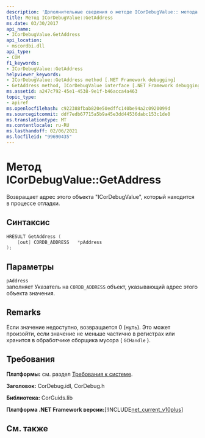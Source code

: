 ```yaml
---
description: 'Дополнительные сведения о методе ICorDebugValue:: метода Address'
title: Метод ICorDebugValue::GetAddress
ms.date: 03/30/2017
api_name:
- ICorDebugValue.GetAddress
api_location:
- mscordbi.dll
api_type:
- COM
f1_keywords:
- ICorDebugValue::GetAddress
helpviewer_keywords:
- ICorDebugValue::GetAddress method [.NET Framework debugging]
- GetAddress method, ICorDebugValue interface [.NET Framework debugging]
ms.assetid: a247c792-45e1-4538-9e1f-b46acca4a463
topic_type:
- apiref
ms.openlocfilehash: c922388fbab820e50edffc140be94a2c0920099d
ms.sourcegitcommit: ddf7edb67715a5b9a45e3dd44536dabc153c1de0
ms.translationtype: MT
ms.contentlocale: ru-RU
ms.lasthandoff: 02/06/2021
ms.locfileid: "99690435"
---
```

# <a name="icordebugvaluegetaddress-method"></a>Метод ICorDebugValue::GetAddress

Возвращает адрес этого объекта "ICorDebugValue", который находится в процессе отладки.  
  
## <a name="syntax"></a>Синтаксис  
  
```cpp  
HRESULT GetAddress (  
    [out] CORDB_ADDRESS   *pAddress  
);  
```  
  
## <a name="parameters"></a>Параметры  

 `pAddress`  
 заполняет Указатель на `CORDB_ADDRESS` объект, указывающий адрес этого объекта значения.  
  
## <a name="remarks"></a>Remarks  

 Если значение недоступно, возвращается 0 (нуль). Это может произойти, если значение не меньше частично в регистрах или хранится в обработчике сборщика мусора ( `GCHandle` ).  
  
## <a name="requirements"></a>Требования  

 **Платформы:** см. раздел [Требования к системе](../../get-started/system-requirements.md).  
  
 **Заголовок:** CorDebug.idl, CorDebug.h  
  
 **Библиотека:** CorGuids.lib  
  
 **Платформа .NET Framework версии:**[!INCLUDE[net_current_v10plus](../../../../includes/net-current-v10plus-md.md)]  
  
## <a name="see-also"></a>См. также
